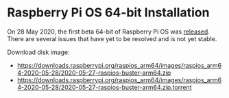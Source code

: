 # Raspberry Pi OS 64-bit Installation

On 28 May 2020, the first beta 64-bit of Raspberry Pi OS was
[released](https://www.raspberrypi.org/forums/viewtopic.php?f=117&t=275370).
There are several issues that have yet to be resolved and is not yet
stable.

Download disk image:

- https://downloads.raspberrypi.org/raspios_arm64/images/raspios_arm64-2020-05-28/2020-05-27-raspios-buster-arm64.zip
- https://downloads.raspberrypi.org/raspios_arm64/images/raspios_arm64-2020-05-28/2020-05-27-raspios-buster-arm64.zip.torrent
